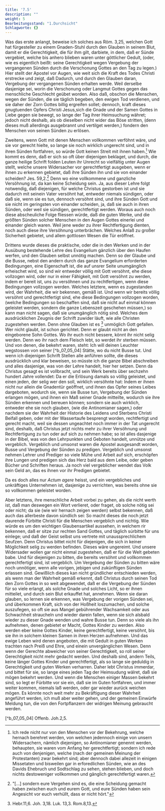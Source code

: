 ```yaml
---
title: '7.5'
description: ""
weight: 5
Bearbeitungsstand: "1.Durchsicht"
Schlagworte: {}
---
```

<!-- seite 293 -->


Was das erste anlangt, beweise ich solches
aus Röm. 3,25, welchen Gott hat fürgesteller zu
einem Gnaden-Stuhl durch den Glauben in seinem
Blut, damit er die Gerechtigkeit, die für ihm
gilt, darbiete, in dem, daß er Sünde vergebiet,
welche bis anhero blieben waren unter göttlicher
Gedult, (oder, wie es eigentlich beißt: seine Gerechtigkeit
wegen Vergebung der vergangenen Sünden
durch die Verschonung Gottes an den Tag
zu legen.) Hier stellt der Apostel vor Augen, wie weit
sich die Kraft des Todes Christi erstrecke und zeigt, daß
Dadurch, und durch den Glauben daran, Vergebung der
vergangenen Sünden erhalten werde. Weil derselbe
dasjenige sei, worin die Verschonung oder Langmut<!-- seite 294 -->
Gottes gegen das menschliche Geschlecht geübet
worden. Also daß, obschon die Menschen, wegen der
Sünden, die sie täglich begeben, den ewigen Tod verdienen,
und sie daher der Zorn Gottes billig ergreifen
sollet; dennoch, kraft dieses gnugtuenden Opfers
Christi Jesus,sich die Gnade und der Samen Gottes
in Liebe gegen sie bewegt, so lange der Tag ihrer
Heimsuchung währet; jedoch nicht deshalb, als ob dieselben
nicht wider das Böse stritten, (denn dieses muß
allerdings ausgebrannt und vertilget werden,) fondern
den Menschen von seinen Sünden zu erlösen.

Zweitens, wenn Gott mit denen Menschen vollkommen
verföhnt wäre, und sie vor gerecht hielte, so
lange sie noch wirklich ungerecht sind, und in ihren
Sünden fortfahren, so würde Gott keinen Streit mit
ihnen haben.[^b_07_05_01] Wie kommt es denn, daß er sich so
oft über diejenigen beklaget, und durch, die ganze heilige
Schrift folden Leuten ihr Unrecht so vielfältig unter
Augen stellt, welche unsere Widersacher vor gerechtfertigt
ausgeben, wenn er ihnen zu erkennen gebietet, daß
ihre Sünden ihn und sie von einander scheiden?
Jes. 59,2.[^b_07_05_02] Denn wo eine vollkommene und ganzliche
Versöhnung ist, da kan keine Scheidung sein. Ja, aus
dieser Lehre folgt notwendig, daß diejenigen, für
welche Christus gestorben ist und sie dadurch mit seinein<!-- seite 295 -->
Vater versöhnt hat, entweder niemals sündigen, oder
daß sie, wenn sie es tun, dennoch versöhnt sind, und
ihre Sünden Gott und sie nicht im geringsten von einander
scheiden, ja, daß sie auch in ihren Sünden, oder
weil sie sündigen, gerechtfertigt werden. Woraus
auch noch diese abscheuliche Folge fliessen würde, daß
die guten Werke, und die größten Sünden solcher Menschen
in den Augen Gottes einerlei und einander gleich
waren. Weil jene weder zu ihrer Rechtfertigung dienten,
noch auch diese ihre Versöhnung unterbrächen.
Welches Anlaß zu großer Sicherheit gebietet, und allem
gottlosen Wesen die Tür eröffnet.

Drittens wurde dieses die praktische, oder die in den
Werken und in der Ausübung bestehende Lehre des
Evangelium gänzlich über den Haufen werfen, und den
Glauben selbst unnötig machen. Denn so der Glaube
und die Busse, nebst den andern durch das ganze Evangelium
erforderten Bedingungen, eine Eigenschaft ist,
die auf unsrer Seite unumgänglich erheischet wird, so
sind wir entweder völlig mit Gott versöhnt, ehe diese
vollzogen wird, oder nur in einer Fähigkeit, mit Gott
versöhnt zu werden, indem er bereit ist, uns zu versöhnen
und zu rechtfertigen, wenn diese Bedingungen vollzogen
werden. Welches letztere, wenn es zugestanden
wird, der Wahrheit, die wir bekennen, gemäß ist. Und
wenn wir bereits völlig versöhnt und gerechtfertigt
sind, ehe diese Bedingungen vollzogen worden, (welche
Bedingungen so beschaffen sind, daß sie nicht auf einmal
können geleistet werden, sondern die ganze Lebenszeit
geschehen müssen,) so kann man nicht sagen, daß
sie unumgänglich nötig sind. Welches dem ausdrücklichen
Zeugnis der Schrift zuwider läuft, wie alle Christen
zugestehen werden. Denn ohne Glauben ist es [^b_07_05_03]
unmöglich Gott gefallen. Wer nicht glaubt, ist
schon gerichtet. Denn er glaubt nicht an den eingeborene
Sohn Gottes. Wo ihr euch nicht<!-- seite 296 -->
bessere, könnt ihr nicht selig werden. Denn wo
ihr nach dem Fleisch lebt, so werdet ihr sterben
müssen. Und von denen, die bekehrt waren, steht:
Ich will deinen Leuchter wegstossen von seiner [^b_07_05_04]
Stätte, wo du nicht Busse tut. Und wenn ich diejenigen
Schrift Stellen alle anführen sollte, die dieses
ausdrücklich und klar beweisen, so müsste ich die ganze
Bibel abschreiben und alles dasjenige, was von der
Lehre handelt, hier her setzen. Denn da Christus gesagt
es ist vollbracht, und sein Werk bereits über sechzehn
hundert Jahre vollendet: Da er die Erlösung damals
so völlig geleistet, und einen jeden, der selig wer
den soll, wirklich versöhnte hat: Indem er ihnen nicht
nur allein die Gnadentür geöffnet, und ihnen das
Opfer seines Leibes dargeboten, wodurch sie, wenn
sie Busse tun, Vergebung der Sünden erlangen mögen,
und ihnen ein Maß seiner Gnade mitteilte, wodurch
sie ihre Sünden erkennen und bereuen können;
sondern sie auch wirklich, entweder ehe sie noch glauben,
(wie die Antinomianer sagen,) oder nachdem sie der
Wahrheit der Historie des Leidens und Sterbens
Christi Beifall geben, oder mit der Wassertaufe besprengt
worden, rechtfertigt und gerecht macht,
weil sie dessen ungeachtet noch immer in der Tat ungerecht
sind, deshalb, daß Christus jetzt nichts mehr zu ihrer
Versöhnung und Rechtfertigung zu tun oder auf sich zu
nehmen habe; so ist alles dasjenige in der Bibel, was
von den Lehrpunkten und Geboten handelt, unnütze
und vergeblich. Vergeblich und umsonst waren die
Apostel ausgesandt worden, Busse und Vergebung der
Sünden zu predigen. Vergeblich und umsonst nehmen
Lehrer und Prediger so viele Mühe und Arbeit auf sich,
erschöpfen ihre Lungen und predigen sich das Herz bald
aus dem Leibe, oder geben Bücher und Schriften
heraus. Ja noch viel vergeblicher wendet das Volk
sein Geld an, das es ihnen vor ihr Predigen gebietet.<!-- seite 297 -->

Da es doch alles nur *Actum agere* heisst, und ein
vergebliches und unkräftiges Unternehmen ist, dasjenige
zu verrichten, was bereits ohne sie so vollkommen
geleistet worden.

Aber letztens, ihre menschliche Arbeit vorbei zu gehen,
als die nicht werth ist, daß man deswegen ein
Wort verlieret, oder fraget, ob solche nötig sei oder
nicht; da sie (wie wir hernach zeigen werden)
selbst bekennen, daß auch das allerbeste davon sündlich
sei: So macht dieses die noch jetzt daurende
Fürbitte Christi für die Menschen vergeblich und nichtig.
Wie würde es um den wichtigen Glaubensartikel
aussehen, in welchem rir bekennen, daß er sitze zur
rechten Sand Gottes, und täglich súrbitte für
uns einlege; und daß der Geist selbst uns vertrete
mit unaussprechlichem Seufzen. Denn Christus
bittet nicht für diejenigen, die sich in keiner Möglichkeit
selig zu werden befinden. Dieses wäre ungereimt.
Und unsere Widersader wollen gar nicht einmal zugestehen,
daß er für die Welt gebeten babe. Und für
diejenigen zu bitten, die bereits versöhnt und vollkommen
gerechtfertigt sind, ist vergeblich. Um Vergebung
der Sünden zu bitten wäre noch unnötiger,
wenn alle vorigen, jebigen und zukünftigen Sünden erlassen
sind. Gewißlich dieses kan nicht gründlicher entschieden
werden, als wenn man der Wahrheit gemäß
erkennt, daß Christus durch seinen Tod den Zorn
Gottes in so weit abgewendet, daß er die Vergebung
der Sünden für so viele erlangt, als solche Gnade
und solches Licht, so er ihnen mitteilet, und durch sein
Blut erkauffet hat, annehmen. Wenn sie daran
glauben, so lernen sie erkennen, was Vergebung der
vorigen Sünden sei, und überkommen Kraft, sich von
der Hoßheit loszumachen, und solche auszufegen, so
oft sie aus Mangel gebührender Wachsamkeit oder
aus Schwachheit straucheln und wieder darein fallen,<!-- seite 298 -->
wenn sie sich alsbald wieder zu dieser Gnade wenden
und wahre Busse tun. Denn so viele als ihn aufnehmen,
denen gebietet er Macht, Gottes Kinder
zu werden. Also werden eber keine Gottes Kinder,
keine gerechtfertigt, keine versöhnt, bis sie ihn
in solchem kleinen Samen in ihren Herzen aufnehmen.
Und das ewige Leben wird denen angeboten,
die mit Gedult in guten Werken trachten nach
Preiß und Ehre, und einein unvergänglichen Wesen.
Denn wenn der Gerechte abweicher von seiner
Gerechtigkeit, so roll seiner Gerechtigkeit
nicht mehr gedacht werden. Und deshalb sind,
andern Teils, keine länger Gottes Kinder und gerechtfertigt,
als so lange sie geduldig in Gerechtigkeit
und guten Werken verharren. Daher lebt
Christus immerdar, und bittet für sie, so lange eines
jeden Tag der Heimsudung wälret, daß sie mögen
bekehrt werden. Und wenn die Menschen einiger
Massen bekehrt sind, so legt er Fürbitte vor sie ein,
daß sie im Guten fortfahren, und immer weiter kommen,
niemals laß werden, oder gar wieder aurück weichen
mögen. Es könnte noch weit mehr zu Bekräftigung
dieser Wahrheit angeführt werden, ich muß
aber weiter gehen, und der gemeinen Einwürfe Meldung
tun, die von den Fortpflanzern der widrigen
Meinung gebraucht werden.

<!-- Fussnoten -->

[^b_07_05_01]: Ich rede nicht nur von den Menschen vor der Bekehrung,
welche hernach berehret werden, von welchen jedennoch
einige von unsern Widersachern, nämlich diejenigen, so Antinomianer
genennt werden, behaupten, sie waren vom Anfang
her gerechtfertigt; sondern ich rede auch von denjenigen,
welche (nach der gemeinen Meinung der Protestanten) zwar
bekehrt sind; aber dennoch dabei allezeit in einigen Missetaten
und bisweilen gar in erforedlichen Sünden, wie an
des Davids Ehebruch und Sodtschlag zu sehen, stehen blieben,
und doch nichts destoweniger vollkommen und gänglich gerechtfertigt waren.

[^b_07_05_02]: "[...] sondern eure Vergehen sind es, die eine Scheidung gemacht haben zwischen euch und eurem Gott, und eure Sünden haben sein Angesicht vor euch verhüllt, dass er nicht hört."

[^b_07_05_03]: Hebr.11,6. Joh. 3,18. Luk. 13,3. Rom.8,13.

[^b_07_05_04] Offenb. Joh.2,5.